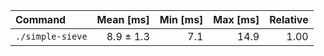 | Command | Mean [ms] | Min [ms] | Max [ms] | Relative |
|:---|---:|---:|---:|---:|
| `./simple-sieve` | 8.9 ± 1.3 | 7.1 | 14.9 | 1.00 |

